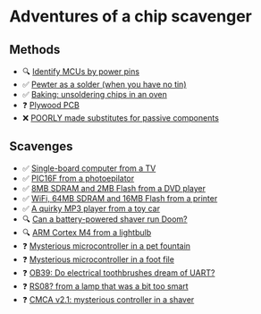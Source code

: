 # Adventures of a chip scavenger


## Methods
* 🔍 [Identify MCUs by power pins](./methods/004_identify/index.md)
* ✅ [Pewter as a solder (when you have no tin)](./methods/001_pewter_solder/index.md)
* ✅ [Baking: unsoldering chips in an oven](./methods/000_baking/index.md)
* ❓ [Plywood PCB](./methods/003_plywood_board/index.md)
* ❌ [POORLY made substitutes for passive components](./methods/002_poor_substitutes/index.md)


## Scavenges
* ✅ [Single-board computer from a TV](./scavenge/008_tv/index.md)
* ✅ [PIC16F from a photoepilator](./scavenge/000_photoepilator/index.md)
* ✅ [8MB SDRAM and 2MB Flash from a DVD player](./scavenge/001_dvd/index.md)
* ✅ [WiFi, 64MB SDRAM and 16MB Flash from a printer](./scavenge/002_printer/index.md)
* ✅ [A quirky MP3 player from a toy car](./scavenge/011_car_audio/index.md)
* 🔍 [Can a battery-powered shaver run Doom?](./scavenge/007_shaver/index.md)
* 🔍 [ARM Cortex M4 from a lightbulb](./scavenge/009_lightbulb/index.md)
* ❓ [Mysterious microcontroller in a pet fountain](./scavenge/003_fountain/index.md)
* ❓ [Mysterious microcontroller in a foot file](./scavenge/004_foot_file/index.md)
* ❓ [OB39: Do electrical toothbrushes dream of UART?](./scavenge/006_toothbrush/index.md)
* ❓ [RS08? from a lamp that was a bit too smart](./scavenge/005_lamp/index.md)
* ❓ [CMCA v2.1: mysterious controller in a shaver ](./scavenge/010_shaver/index.md)

